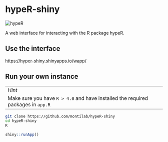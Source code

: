 hypeR-shiny
================

<!-- README.md is generated from README.Rmd. Please edit that file -->

![hypeR](https://img.shields.io/badge/hypeR-shiny-23aa62.svg?labelColor=000000)

A web interface for interacting with the R package hypeR.

## Use the interface

<https://hyper-shiny.shinyapps.io/wapp/>

## Run your own instance

|                                                                                  |
| -------------------------------------------------------------------------------- |
| *Hint*                                                                           |
| Make sure you have `R > 4.0` and have installed the required packages in `app.R` |

``` bash
git clone https://github.com/montilab/hypeR-shiny
cd hypeR-shiny
R
```

``` r
shiny::runApp()
```
